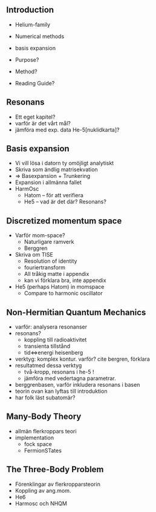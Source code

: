 Introduction
------------
* Helium-family 
* Numerical methods
* basis expansion

* Purpose? 
* Method? 
* Reading Guide?

Resonans
--------
* Ett eget kapitel?
* varför är det vårt mål? 
* jämföra med exp. data He-5[nuklidkarta]?

Basis expansion
---------------
* Vi vill lösa i datorn ty omöjligt analytiskt
* Skriva som ändlig matrisekvation
* => Basexpansion + Trunkering
* Expansion i allmänna fallet
* HarmOsc
    - Hatom – för att verifiera
    - He5 – vad är det där? Resonans?


Discretized momentum space
--------------------------
* Varför mom-space? 
    - Naturligare ramverk
    - Berggren
* Skriva om TISE
    - Resolution of identity
    - fouriertransform
    - All tråkig matte i appendix
    - kan vi förklara bra, inte appendix
* He5 (perhaps Hatom) in momspace
    - Compare to harmonic oscillator


Non-Hermitian Quantum Mechanics
-------------------------------
* varför: analysera resonanser
* resonans? 
    - koppling till radioaktivitet
    - transienta tillstånd
    - tid<=>energi heisenberg
* verktyg: komplex kontur. varför? cite bergren, förklara 
* resultatmed dessa verktyg
    - två-kropp, resonans i he-5 ! 
    - jämföra med vedertagna parametrar. 
* berggrenbasen, varför inkludera resonans i basen
* teorin ovan kan lyftas till introduktion
* har folk läst subatomär?

Many-Body Theory
----------------
* allmän flerkroppars teori
* implementation 
    - fock space 
    - FermionSTates
    
The Three-Body Problem
----------------------

* Förenklingar av flerkropparsteorin
* Koppling av ang.mom.
* He6
* Harmosc och NHQM



